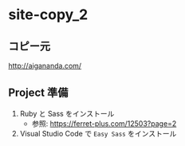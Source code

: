 # site-copy_2

## コピー元
http://aigananda.com/

## Project 準備

1. Ruby と Sass をインストール
   - 参照: https://ferret-plus.com/12503?page=2
2. Visual Studio Code で `Easy Sass` をインストール
